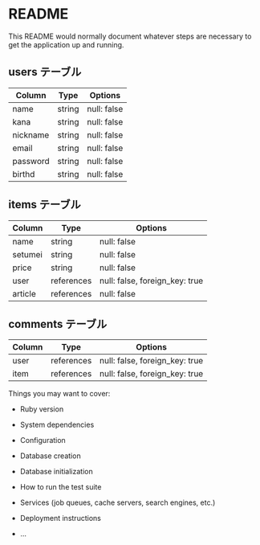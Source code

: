 # README

This README would normally document whatever steps are necessary to get the
application up and running.

## users テーブル

| Column   | Type   | Options     |
| -------- | ------ | ----------- |
| name     | string | null: false |
| kana    | string | null: false |
| nickname     | string | null: false |
| email    | string | null: false |
| password | string | null: false |
| birthd | string | null: false |

## items テーブル

| Column | Type   | Options     |
| ------ | ------ | ----------- |
| name   | string | null: false |
| setumei   | string | null: false |
| price   | string | null: false |
| user   | references | null: false, foreign_key: true |
| article   | references | null: false |


## comments テーブル

| Column | Type       | Options                        |
| ------ | ---------- | ------------------------------ |
| user   | references | null: false, foreign_key: true |
| item   | references | null: false, foreign_key: true |

Things you may want to cover:

* Ruby version

* System dependencies

* Configuration

* Database creation

* Database initialization

* How to run the test suite

* Services (job queues, cache servers, search engines, etc.)

* Deployment instructions

* ...
